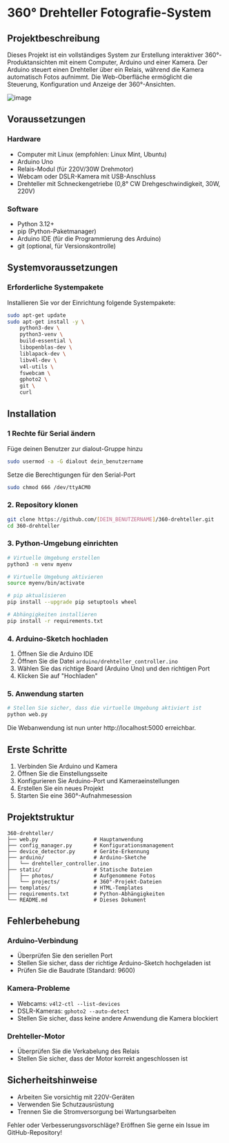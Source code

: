 # 360° Drehteller Fotografie-System

## Projektbeschreibung
Dieses Projekt ist ein vollständiges System zur Erstellung interaktiver 360°-Produktansichten mit einem Computer, Arduino und einer Kamera. Der Arduino steuert einen Drehteller über ein Relais, während die Kamera automatisch Fotos aufnimmt. Die Web-Oberfläche ermöglicht die Steuerung, Konfiguration und Anzeige der 360°-Ansichten.

![image](https://github.com/user-attachments/assets/9b665173-186d-4473-9a0b-8c1d37c44559)

## Voraussetzungen

### Hardware
- Computer mit Linux (empfohlen: Linux Mint, Ubuntu)
- Arduino Uno
- Relais-Modul (für 220V/30W Drehmotor)
- Webcam oder DSLR-Kamera mit USB-Anschluss
- Drehteller mit Schneckengetriebe (0,8° CW Drehgeschwindigkeit, 30W, 220V)

### Software
- Python 3.12+
- pip (Python-Paketmanager)
- Arduino IDE (für die Programmierung des Arduino)
- git (optional, für Versionskontrolle)

## Systemvoraussetzungen

### Erforderliche Systempakete
Installieren Sie vor der Einrichtung folgende Systempakete:

```bash
sudo apt-get update
sudo apt-get install -y \
    python3-dev \
    python3-venv \
    build-essential \
    libopenblas-dev \
    liblapack-dev \
    libv4l-dev \
    v4l-utils \
    fswebcam \
    gphoto2 \
    git \
    curl
```

## Installation

### 1 Rechte für Serial ändern

Füge deinen Benutzer zur dialout-Gruppe hinzu
```bash
sudo usermod -a -G dialout dein_benutzername
```

Setze die Berechtigungen für den Serial-Port
```bash
sudo chmod 666 /dev/ttyACM0
```

### 2. Repository klonen
```bash
git clone https://github.com/[DEIN_BENUTZERNAME]/360-drehteller.git
cd 360-drehteller
```

### 3. Python-Umgebung einrichten
```bash
# Virtuelle Umgebung erstellen
python3 -m venv myenv

# Virtuelle Umgebung aktivieren
source myenv/bin/activate

# pip aktualisieren
pip install --upgrade pip setuptools wheel

# Abhängigkeiten installieren
pip install -r requirements.txt
```

### 4. Arduino-Sketch hochladen
1. Öffnen Sie die Arduino IDE
2. Öffnen Sie die Datei `arduino/drehteller_controller.ino`
3. Wählen Sie das richtige Board (Arduino Uno) und den richtigen Port
4. Klicken Sie auf "Hochladen"

### 5. Anwendung starten
```bash
# Stellen Sie sicher, dass die virtuelle Umgebung aktiviert ist
python web.py
```

Die Webanwendung ist nun unter http://localhost:5000 erreichbar.

## Erste Schritte

1. Verbinden Sie Arduino und Kamera
2. Öffnen Sie die Einstellungsseite
3. Konfigurieren Sie Arduino-Port und Kameraeinstellungen
4. Erstellen Sie ein neues Projekt
5. Starten Sie eine 360°-Aufnahmesession

## Projektstruktur

```
360-drehteller/
├── web.py                  # Hauptanwendung
├── config_manager.py       # Konfigurationsmanagement
├── device_detector.py      # Geräte-Erkennung
├── arduino/                # Arduino-Sketche
│   └── drehteller_controller.ino
├── static/                 # Statische Dateien
│   ├── photos/             # Aufgenommene Fotos
│   └── projects/           # 360°-Projekt-Dateien
├── templates/              # HTML-Templates
├── requirements.txt        # Python-Abhängigkeiten
└── README.md               # Dieses Dokument
```

## Fehlerbehebung

### Arduino-Verbindung
- Überprüfen Sie den seriellen Port
- Stellen Sie sicher, dass der richtige Arduino-Sketch hochgeladen ist
- Prüfen Sie die Baudrate (Standard: 9600)

### Kamera-Probleme
- Webcams: `v4l2-ctl --list-devices`
- DSLR-Kameras: `gphoto2 --auto-detect`
- Stellen Sie sicher, dass keine andere Anwendung die Kamera blockiert

### Drehteller-Motor
- Überprüfen Sie die Verkabelung des Relais
- Stellen Sie sicher, dass der Motor korrekt angeschlossen ist

## Sicherheitshinweise
- Arbeiten Sie vorsichtig mit 220V-Geräten
- Verwenden Sie Schutzausrüstung
- Trennen Sie die Stromversorgung bei Wartungsarbeiten


Fehler oder Verbesserungsvorschläge? Eröffnen Sie gerne ein Issue im GitHub-Repository!

